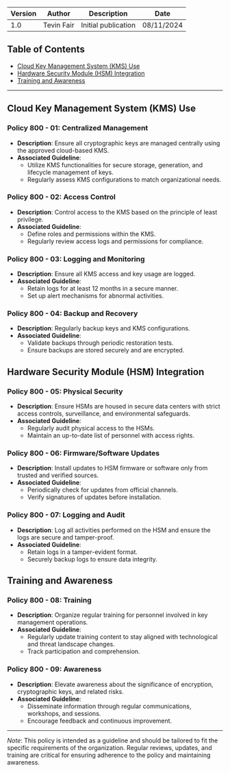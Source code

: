 | Version | Author         | Description                       | Date      |
|---------|----------------|-----------------------------------|-----------|
| 1.0     | Tevin Fair  | Initial publication |08/11/2024 |


## Table of Contents

- [Cloud Key Management System (KMS) Use](#cloud-key-management-system-kms-use)
- [Hardware Security Module (HSM) Integration](#hardware-security-module-hsm-integration)
- [Training and Awareness](#training-and-awareness)

---

<a name="cloud-key-management-system-kms-use"></a>

## Cloud Key Management System (KMS) Use

### Policy 800 - 01: Centralized Management

- **Description**: Ensure all cryptographic keys are managed centrally using the approved cloud-based KMS.
- **Associated Guideline**:
  - Utilize KMS functionalities for secure storage, generation, and lifecycle management of keys.
  - Regularly assess KMS configurations to match organizational needs.

### Policy 800 - 02: Access Control

- **Description**: Control access to the KMS based on the principle of least privilege.
- **Associated Guideline**:
  - Define roles and permissions within the KMS.
  - Regularly review access logs and permissions for compliance.

### Policy 800 - 03: Logging and Monitoring

- **Description**: Ensure all KMS access and key usage are logged.
- **Associated Guideline**:
  - Retain logs for at least 12 months in a secure manner.
  - Set up alert mechanisms for abnormal activities.

### Policy 800 - 04: Backup and Recovery

- **Description**: Regularly backup keys and KMS configurations.
- **Associated Guideline**:
  - Validate backups through periodic restoration tests.
  - Ensure backups are stored securely and are encrypted.

<a name="hardware-security-module-hsm-integration"></a>

## Hardware Security Module (HSM) Integration

### Policy 800 - 05: Physical Security

- **Description**: Ensure HSMs are housed in secure data centers with strict access controls, surveillance, and environmental safeguards.
- **Associated Guideline**:
  - Regularly audit physical access to the HSMs.
  - Maintain an up-to-date list of personnel with access rights.

### Policy 800 - 06: Firmware/Software Updates

- **Description**: Install updates to HSM firmware or software only from trusted and verified sources.
- **Associated Guideline**:
  - Periodically check for updates from official channels.
  - Verify signatures of updates before installation.

### Policy 800 - 07: Logging and Audit

- **Description**: Log all activities performed on the HSM and ensure the logs are secure and tamper-proof.
- **Associated Guideline**:
  - Retain logs in a tamper-evident format.
  - Securely backup logs to ensure data integrity.

<a name="training-and-awareness"></a>

## Training and Awareness

### Policy 800 - 08: Training

- **Description**: Organize regular training for personnel involved in key management operations.
- **Associated Guideline**:
  - Regularly update training content to stay aligned with technological and threat landscape changes.
  - Track participation and comprehension.

### Policy 800 - 09: Awareness

- **Description**: Elevate awareness about the significance of encryption, cryptographic keys, and related risks.
- **Associated Guideline**:
  - Disseminate information through regular communications, workshops, and sessions.
  - Encourage feedback and continuous improvement.

---

*Note*: This policy is intended as a guideline and should be tailored to fit the specific requirements of the organization. Regular reviews, updates, and training are critical for ensuring adherence to the policy and maintaining awareness.
